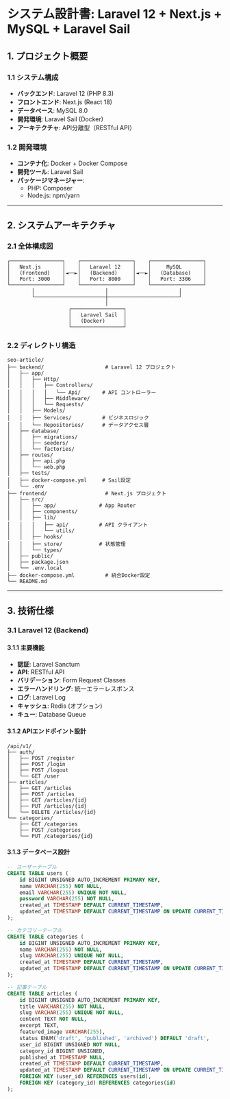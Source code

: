 # システム設計書: Laravel 12 + Next.js + MySQL + Laravel Sail

## 1. プロジェクト概要

### 1.1 システム構成
- **バックエンド**: Laravel 12 (PHP 8.3)
- **フロントエンド**: Next.js (React 18)
- **データベース**: MySQL 8.0
- **開発環境**: Laravel Sail (Docker)
- **アーキテクチャ**: API分離型（RESTful API）

### 1.2 開発環境
- **コンテナ化**: Docker + Docker Compose
- **開発ツール**: Laravel Sail
- **パッケージマネージャー**: 
  - PHP: Composer
  - Node.js: npm/yarn

---

## 2. システムアーキテクチャ

### 2.1 全体構成図
```
┌─────────────────┐    ┌─────────────────┐    ┌─────────────────┐
│   Next.js       │    │   Laravel 12    │    │     MySQL       │
│   (Frontend)    │◄──►│   (Backend)     │◄──►│   (Database)    │
│   Port: 3000    │    │   Port: 8000    │    │   Port: 3306    │
└─────────────────┘    └─────────────────┘    └─────────────────┘
        │                       │                       │
        └───────────────────────┼───────────────────────┘
                                │
                    ┌─────────────────┐
                    │   Laravel Sail  │
                    │   (Docker)      │
                    └─────────────────┘
```

### 2.2 ディレクトリ構造
```
seo-article/
├── backend/                    # Laravel 12 プロジェクト
│   ├── app/
│   │   ├── Http/
│   │   │   ├── Controllers/
│   │   │   │   └── Api/       # API コントローラー
│   │   │   ├── Middleware/
│   │   │   └── Requests/
│   │   ├── Models/
│   │   ├── Services/          # ビジネスロジック
│   │   └── Repositories/      # データアクセス層
│   ├── database/
│   │   ├── migrations/
│   │   ├── seeders/
│   │   └── factories/
│   ├── routes/
│   │   ├── api.php
│   │   └── web.php
│   ├── tests/
│   ├── docker-compose.yml     # Sail設定
│   └── .env
├── frontend/                   # Next.js プロジェクト
│   ├── src/
│   │   ├── app/              # App Router
│   │   ├── components/
│   │   ├── lib/
│   │   │   ├── api/          # API クライアント
│   │   │   └── utils/
│   │   ├── hooks/
│   │   ├── store/            # 状態管理
│   │   └── types/
│   ├── public/
│   ├── package.json
│   └── .env.local
├── docker-compose.yml          # 統合Docker設定
└── README.md
```

---

## 3. 技術仕様

### 3.1 Laravel 12 (Backend)

#### 3.1.1 主要機能
- **認証**: Laravel Sanctum
- **API**: RESTful API
- **バリデーション**: Form Request Classes
- **エラーハンドリング**: 統一エラーレスポンス
- **ログ**: Laravel Log
- **キャッシュ**: Redis (オプション)
- **キュー**: Database Queue

#### 3.1.2 APIエンドポイント設計
```
/api/v1/
├── auth/
│   ├── POST /register
│   ├── POST /login
│   ├── POST /logout
│   └── GET /user
├── articles/
│   ├── GET /articles
│   ├── POST /articles
│   ├── GET /articles/{id}
│   ├── PUT /articles/{id}
│   └── DELETE /articles/{id}
└── categories/
    ├── GET /categories
    ├── POST /categories
    └── PUT /categories/{id}
```

#### 3.1.3 データベース設計
```sql
-- ユーザーテーブル
CREATE TABLE users (
    id BIGINT UNSIGNED AUTO_INCREMENT PRIMARY KEY,
    name VARCHAR(255) NOT NULL,
    email VARCHAR(255) UNIQUE NOT NULL,
    password VARCHAR(255) NOT NULL,
    created_at TIMESTAMP DEFAULT CURRENT_TIMESTAMP,
    updated_at TIMESTAMP DEFAULT CURRENT_TIMESTAMP ON UPDATE CURRENT_TIMESTAMP
);

-- カテゴリーテーブル
CREATE TABLE categories (
    id BIGINT UNSIGNED AUTO_INCREMENT PRIMARY KEY,
    name VARCHAR(255) NOT NULL,
    slug VARCHAR(255) UNIQUE NOT NULL,
    created_at TIMESTAMP DEFAULT CURRENT_TIMESTAMP,
    updated_at TIMESTAMP DEFAULT CURRENT_TIMESTAMP ON UPDATE CURRENT_TIMESTAMP
);

-- 記事テーブル
CREATE TABLE articles (
    id BIGINT UNSIGNED AUTO_INCREMENT PRIMARY KEY,
    title VARCHAR(255) NOT NULL,
    slug VARCHAR(255) UNIQUE NOT NULL,
    content TEXT NOT NULL,
    excerpt TEXT,
    featured_image VARCHAR(255),
    status ENUM('draft', 'published', 'archived') DEFAULT 'draft',
    user_id BIGINT UNSIGNED NOT NULL,
    category_id BIGINT UNSIGNED,
    published_at TIMESTAMP NULL,
    created_at TIMESTAMP DEFAULT CURRENT_TIMESTAMP,
    updated_at TIMESTAMP DEFAULT CURRENT_TIMESTAMP ON UPDATE CURRENT_TIMESTAMP,
    FOREIGN KEY (user_id) REFERENCES users(id),
    FOREIGN KEY (category_id) REFERENCES categories(id)
);
```
